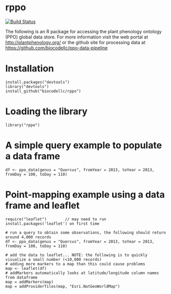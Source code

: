 # rppo
[![Build Status](https://travis-ci.org/biocodellc/rppo.svg?branch=master)](https://travis-ci.org/biocodellc/rppo)

The following is an R package for accessing the plant phenology ontology (PPO) global data store. For more information visit 
the web portal at http://plantphenology.org/ or the github site for processing data at https://github.com/biocodellc/ppo-data-pipeline

# Installation
```
install.packages("devtools")
library("devtools")
install_github("biocodellc/rppo")
```

# Loading the library
```
library("rppo")
```

# A simple query example to populate a data frame
```
df <- ppo_data(genus = "Quercus", fromYear = 2013, toYear = 2013, fromDay = 100, toDay = 110)
```

# Point-mapping example using a data frame and leaflet
```
require("leaflet")        // may need to run install.packages('leaflet') on first time

# run a query to obtain some observations, the following should return around 4,000 records
df <- ppo_data(genus = "Quercus", fromYear = 2013, toYear = 2013, fromDay = 100, toDay = 110)

# add the data to leaflet... NOTE: the following is to quickly visualize a small number (<10,000 records)
# adding more markers to a map than this could cause problems
map <- leaflet(df)
# addMarkers automatically looks at latitude/longitude column names from dataframe
map = addMarkers(map)
map = addProviderTiles(map, "Esri.NatGeoWorldMap")

```
